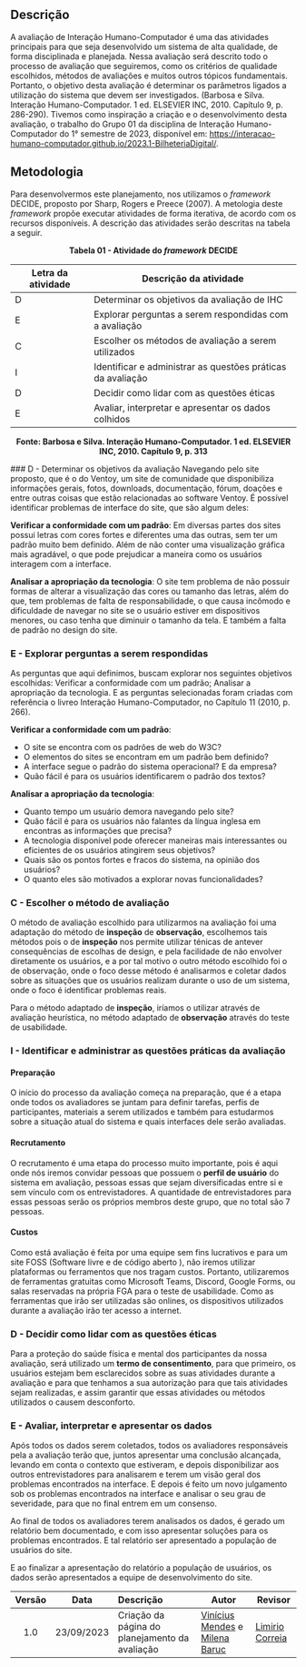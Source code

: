 ## Descrição

A avaliação de Interação Humano-Computador é uma das atividades principais para que seja desenvolvido um sistema de alta qualidade, de forma disciplinada e planejada. Nessa avaliação será descrito todo o processo de avaliação que seguiremos, como os critérios de qualidade escolhidos, métodos de avaliações e muitos outros tópicos fundamentais. Portanto, o objetivo desta avaliação é determinar os parâmetros ligados a utilização do sistema que devem ser investigados. (Barbosa e Silva. Interação Humano-Computador. 1 ed. ELSEVIER INC, 2010. Capítulo 9, p. 286-290). Tivemos como inspiração a criação e o desenvolvimento desta avaliação, o trabalho do Grupo 01 da disciplina de Interação Humano-Computador do 1° semestre de 2023, disponível em: https://interacao-humano-computador.github.io/2023.1-BilheteriaDigital/.

## Metodologia

Para desenvolvermos este planejamento, nos utilizamos o _framework_ DECIDE, proposto por Sharp, Rogers e Preece (2007). A metologia deste _framework_ propõe executar atividades de forma iterativa, de acordo com os recursos disponíveis. A descrição das atividades serão descritas na tabela a seguir.

<p align="center"><b>Tabela 01 - Atividade do <i>framework</i> DECIDE</b></p>

| **Letra da atividade** | **Descrição da atividade**                                  |
| ---------------------- | ----------------------------------------------------------- |
| D                      | Determinar os objetivos da avaliação de IHC                 |
| E                      | Explorar perguntas a serem respondidas com a avaliação      |
| C                      | Escolher os métodos de avaliação a serem utilizados         |
| I                      | Identificar e administrar as questões práticas da avaliação |
| D                      | Decidir como lidar com as questões éticas                   |
| E                      | Avaliar, interpretar e apresentar os dados colhidos         |

<p align="center"><b>Fonte: Barbosa e Silva. Interação Humano-Computador. 1 ed.  ELSEVIER INC, 2010.  Capítulo 9, p. 313 </b></p>
### D - Determinar os objetivos da avaliação
Navegando pelo site proposto, que é o do Ventoy, um site de comunidade que disponibiliza informações gerais, fotos, downloads, documentação, fórum, doações e entre outras coisas que estão relacionadas ao software Ventoy. É possível identificar  problemas de interface do site, que são algum deles:

**Verificar a conformidade com um padrão**: Em diversas partes dos sites possui letras com cores fortes e diferentes uma das outras, sem ter um padrão muito bem definido. Além de não conter uma visualização gráfica mais agradável, o que pode prejudicar a maneira como os usuários interagem com a interface.

**Analisar a apropriação da tecnologia**: O site tem problema de não possuir formas de alterar a visualização das cores ou tamanho das letras, além do que, tem problemas de falta de responsabilidade, o que causa incômodo e dificuldade de navegar no site se o usuário estiver em dispositivos menores, ou caso tenha que diminuir o tamanho da tela. E também a falta de padrão no design do site.

### E - Explorar perguntas a serem respondidas

As perguntas que aqui definimos, buscam explorar nos seguintes objetivos escolhidas: Verificar a conformidade com um padrão; Analisar a apropriação da tecnologia. E as perguntas selecionadas foram criadas com referência o livreo Interação Humano-Computador, no Capítulo 11 (2010, p. 266).

**Verificar a conformidade com um padrão**:

- O site se encontra com os padrões de web do W3C?
- O elementos do sites se encontram em um padrão bem definido?
- A interface segue o padrão do sistema operacional? E da empresa?
- Quão fácil é para os usuários identificarem o padrão dos textos?

**Analisar a apropriação da tecnologia**:

- Quanto tempo um usuário demora navegando pelo site?
- Quão fácil é para os usuários não falantes da língua inglesa em encontras as informações que precisa?
- A tecnologia disponível pode oferecer maneiras mais interessantes ou eficientes de os usuários atingirem seus objetivos?
- Quais são os pontos fortes e fracos do sistema, na opinião dos usuários?
- O quanto eles são motivados a explorar novas funcionalidades?

### C - Escolher o método de avaliação

O método de avaliação escolhido para utilizarmos na avaliação foi uma adaptação do método de **inspeção** de **observação**, escolhemos tais métodos pois o de **inspeção** nos permite utilizar ténicas de antever consequências de escolhas de design, e pela facilidade de não envolver diretamente os usuários, e a por tal motivo o outro método escolhido foi o de observação, onde o foco desse método é analisarmos e coletar dados sobre as situações que os usuários realizam durante o uso de um sistema, onde o foco é identificar problemas reais.

Para o método adaptado de **inspeção**, iríamos o utilizar através de avaliação heurística, no método adaptado de **observação** através do teste de usabilidade.

### I - Identificar e administrar as questões práticas da avaliação

#### Preparação

O início do processo da avaliação começa na preparação, que é a etapa onde todos os avaliadores se juntam para definir tarefas, perfis de participantes, materiais a serem utilizados e também para estudarmos sobre a situação atual do sistema e quais interfaces dele serão avaliadas.

#### Recrutamento

O recrutamento é uma etapa do processo muito importante, pois é aqui onde nós iremos convidar pessoas que possuem o **perfil de usuário** do sistema em avaliação, pessoas essas que sejam diversificadas entre si e sem vínculo com os entrevistadores. A quantidade de entrevistadores para essas pessoas serão os próprios membros deste grupo, que no total são 7 pessoas.

#### Custos

Como está avaliação é feita por uma equipe sem fins lucrativos e para um site FOSS (Software livre e de código aberto ), não iremos utilizar plataformas ou ferramentos que nos tragam custos. Portanto, utilizaremos de ferramentas gratuitas como Microsoft Teams, Discord, Google Forms, ou salas reservadas na própria FGA para o teste de usabilidade. Como as ferramentas que irão ser utilizadas são onlines, os dispositivos utilizados durante a avaliação irão ter acesso a internet.

### D - Decidir como lidar com as questões éticas

Para a proteção do saúde física e mental dos participantes da nossa avaliação, será utilizado um **termo de consentimento**, para que primeiro, os usuários estejam bem esclarecidos sobre as suas atividades durante a avaliação e para que tenhamos a sua autorização para que tais atividades sejam realizadas, e assim garantir que essas atividades ou métodos utilizados o causem desconforto.

### E - Avaliar, interpretar e apresentar os dados

Após todos os dados serem coletados, todos os avaliadores responsáveis pela a avaliação terão que, juntos apresentar uma conclusão alcançada, levando em conta o contexto que estiveram, e depois disponibilizar aos outros entrevistadores para analisarem e terem um visão geral dos problemas encontrados na interface. E depois é feito um novo julgamento sob os problemas encontrados na interface e analisar o seu grau de severidade, para que no final entrem em um consenso.

Ao final de todos os avaliadores terem analisados os dados, é gerado um relatório bem documentado, e com isso apresentar soluções para os problemas encontrados. E tal relatório ser apresentado a população de usuários do site.

E ao finalizar a apresentação do relatório a população de usuários, os dados serão apresentados a equipe de desenvolvimento do site.

| Versão| Data      | Descrição | Autor | Revisor       |
| :-:   | :-----:       | :------       | -------    | -------            |
| 1.0   |23/09/2023 |   Criação da página do planejamento da avaliação   |  [Vinícius Mendes](https://github.com/yabamiah) e [Milena Baruc](https://github.com/MilenaBaruc)| [Limirio Correia](https://github.com/LimirioGuimaraes) |

